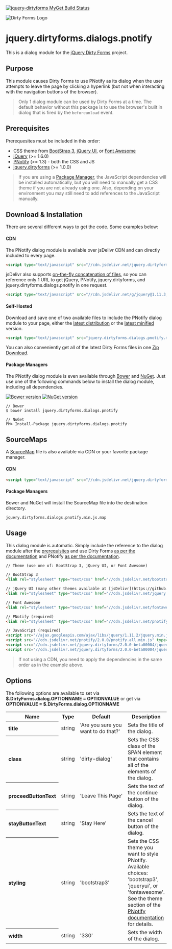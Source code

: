 [![jquery-dirtyforms MyGet Build Status](https://www.myget.org/BuildSource/Badge/jquery-dirtyforms?identifier=193d9dab-a526-484e-8062-9a960322f246)](https://www.myget.org/)

![Dirty Forms Logo](https://raw.githubusercontent.com/snikch/jquery.dirtyforms/master/branding/dirty-forms-logo.png)

# jquery.dirtyforms.dialogs.pnotify

This is a dialog module for the [jQuery Dirty Forms](https://github.com/snikch/jquery.dirtyforms) project.

## Purpose

This module causes Dirty Forms to use PNotify as its dialog when the user attempts to leave the page by clicking a hyperlink (but not when interacting with the navigation buttons of the browser).

> Only 1 dialog module can be used by Dirty Forms at a time. The default behavior without this package is to use the browser's built in dialog that is fired by the `beforeunload` event.

## Prerequisites

Prerequesites must be included in this order:

- CSS theme from [BootStrap 3](http://getbootstrap.com/), [jQuery UI](http://jqueryui.com/themeroller/), or [Font Awesome](http://fontawesome.io/)
- [jQuery](http://jquery.com) (>= 1.6.0)
- [PNotify](http://sciactive.com/pnotify/) (>= 1.3) - both the CSS and JS
- [jquery.dirtyforms](https://github.com/snikch/jquery.dirtyforms) (>= 1.0.0)

> If you are using a [Package Manager](#package-managers), the JavaScript dependencies will be installed automatically, but you will need to manually get a CSS theme if you are not already using one. Also, depending on your environment you may still need to add references to the JavaScript manually.

## Download & Installation
There are several different ways to get the code. Some examples below:

#### CDN
The PNotify dialog module is available over jsDelivr CDN and can directly included to every page.
```HTML
<script type="text/javascript" src="//cdn.jsdelivr.net/jquery.dirtyforms/2.0.0-beta00004/jquery.dirtyforms.dialogs.pnotify.min.js"></script>
```

jsDelivr also supports [on-the-fly concatenation of files](https://github.com/jsdelivr/jsdelivr#load-multiple-files-with-single-http-request), so you can reference only 1 URL to get jQuery, PNotify, jquery.dirtyforms, and jquery.dirtyforms.dialogs.pnotify in one request.
```HTML
<script type="text/javascript" src="//cdn.jsdelivr.net/g/jquery@1.11.3,pnotify@2.0.0,jquery.dirtyforms@2.0.0-beta00004(jquery.dirtyforms.min.js+jquery.dirtyforms.dialogs.pnotify.min.js)"></script>
```

#### Self-Hosted
Download and save one of two available files to include the PNotify dialog module to your page, either the [latest distribution](https://raw.githubusercontent.com/NightOwl888/jquery.dirtyforms.dialogs.pnotify.dist/master/jquery.dirtyforms.dialogs.pnotify.js) or the [latest minified](https://raw.githubusercontent.com/NightOwl888/jquery.dirtyforms.dialogs.pnotify.dist/master/jquery.dirtyforms.dialogs.pnotify.min.js) version.
```HTML
<script type="text/javascript" src="jquery.dirtyforms.dialogs.pnotify.min.js"></script>
```

You can also conveniently get all of the latest Dirty Forms files in one [Zip Download](https://github.com/NightOwl888/jquery.dirtyforms.dist/archive/master.zip).

#### Package Managers
The PNotify dialog module is even available through [Bower](http://bower.io) and [NuGet](https://www.nuget.org/). Just use one of the following commands below to install the dialog module, including all dependencies.

[![Bower version](https://badge.fury.io/bo/jquery.dirtyforms.dialogs.pnotify.svg)](http://bower.io/search/?q=jquery.dirtyforms.dialogs.pnotify)
[![NuGet version](https://badge.fury.io/nu/jquery.dirtyforms.dialogs.pnotify.svg)](https://www.nuget.org/packages/jquery.dirtyforms.dialogs.pnotify/)

```
// Bower
$ bower install jquery.dirtyforms.dialogs.pnotify

// NuGet
PM> Install-Package jquery.dirtyforms.dialogs.pnotify
```

## SourceMaps

A [SourceMap](https://docs.google.com/document/d/1U1RGAehQwRypUTovF1KRlpiOFze0b-_2gc6fAH0KY0k/edit?hl=en_US&pli=1&pli=1) file is also available via CDN or your favorite package manager.

#### CDN

```HTML
<script type="text/javascript" src="//cdn.jsdelivr.net/jquery.dirtyforms/2.0.0-beta00004/jquery.dirtyforms.dialogs.pnotify.min.js.map"></script>
```

#### Package Managers

Bower and NuGet will install the SourceMap file into the destination directory.

```
jquery.dirtyforms.dialogs.pnotify.min.js.map
```

## Usage

This dialog module is automatic. Simply include the reference to the dialog module after the [prerequisites](#prerequisites) and use Dirty Forms [as per the documentation](https://github.com/snikch/jquery.dirtyforms#usage) and PNotify [as per the documentation](http://sciactive.com/pnotify/).

```HTML
// Theme (use one of: BootStrap 3, jQuery UI, or Font Awesome)

// BootStrap 3
<link rel="stylesheet" type="text/css" href="//cdn.jsdelivr.net/bootstrap/3.3.5/css/bootstrap.min.css" />

// jQuery UI (many other themes available at [jsDelivr](https://github.com/jsdelivr/jsdelivr/tree/master/files/jquery.ui/1.11.3/themes))
<link rel="stylesheet" type="text/css" href="//cdn.jsdelivr.net/jquery.ui/1.11.3/jquery-ui.min.css" />

// Font Awesome
<link rel="stylesheet" type="text/css" href="//cdn.jsdelivr.net/fontawesome/4.3.0/css/font-awesome.min.css" />

// PNotify (required)
<link rel="stylesheet" type="text/css" href="//cdn.jsdelivr.net/pnotify/2.0.0/pnotify.all.min.css" />

// JavaScript (required)
<script src="//ajax.googleapis.com/ajax/libs/jquery/1.11.2/jquery.min.js" type="text/javascript"></script>
<script src="//cdn.jsdelivr.net/pnotify/2.0.0/pnotify.all.min.js" type="text/javascript"></script>
<script src="//cdn.jsdelivr.net/jquery.dirtyforms/2.0.0-beta00004/jquery.dirtyforms.min.js" type="text/javascript"></script>
<script src="//cdn.jsdelivr.net/jquery.dirtyforms/2.0.0-beta00004/jquery.dirtyforms.dialogs.pnotify.min.js" type="text/javascript"></script>
```

> If not using a CDN, you need to apply the dependencies in the same order as in the example above.

## Options

The following options are available to set via **$.DirtyForms.dialog.OPTIONNAME = OPTIONVALUE** or get via **OPTIONVALUE = $.DirtyForms.dialog.OPTIONNAME**

<table>
	<tr>
		<th>Name</th>
		<th>Type</th>
		<th>Default</th>
		<th>Description</th>
	</tr>
	<tr>
		<th align="left">title</th>
		<td>string</td>
		<td>'Are you sure you want to do that?'</td>
		<td>Sets the title of the dialog.</td>
	</tr>
	<tr>
		<th align="left">class</th>
		<td>string</td>
		<td nowrap="nowrap">'dirty-dialog'</td>
		<td>Sets the CSS class of the SPAN element that contains all of the elements of the dialog.</td>
	</tr>
	<tr>
		<th align="left">proceedButtonText</th>
		<td>string</td>
		<td nowrap="nowrap">'Leave This Page'</td>
		<td>Sets the text of the continue button of the dialog.</td>
	</tr>
	<tr>
		<th align="left">stayButtonText</th>
		<td>string</td>
		<td nowrap="nowrap">'Stay Here'</td>
		<td>Sets the text of the cancel button of the dialog.</td>
	</tr>
	<tr>
		<th align="left">styling</th>
		<td>string</td>
		<td nowrap="nowrap">'bootstrap3'</td>
		<td>Sets the CSS theme you want to style PNotify. Available choices: 'bootstrap3', 'jqueryui', or 'fontawesome'. See the theme section of the <a href="http://sciactive.com/pnotify/">PNotify documentation</a> for details.</td>
	</tr>
	<tr>
		<th align="left">width</th>
		<td>string</td>
		<td nowrap="nowrap">'330'</td>
		<td>Sets the width of the dialog.</td>
	</tr>
</table>